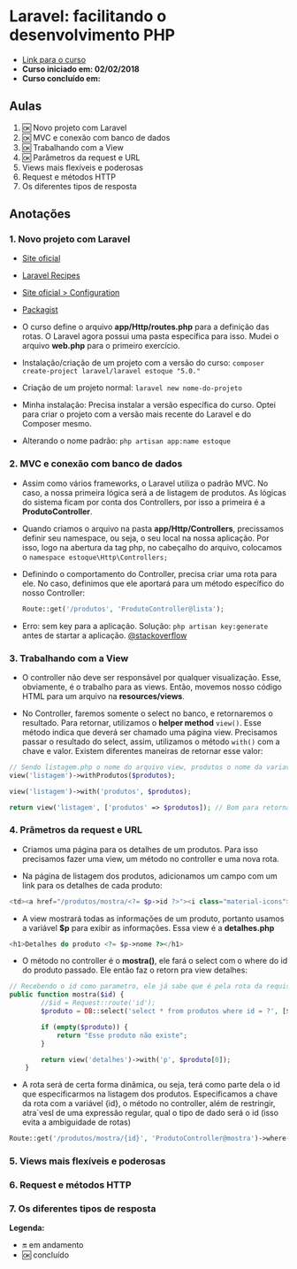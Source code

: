 # Laravel: facilitando o desenvolvimento PHP

- [Link para o curso](https://cursos.alura.com.br/course/laravel)
- **Curso iniciado em: 02/02/2018**
- **Curso concluído em:**

## Aulas

1. :ok: Novo projeto com Laravel
2. :ok: MVC e conexão com banco de dados
3. :ok: Trabalhando com a View
4. :ok: Parâmetros da request e URL
5. Views mais flexíveis e poderosas
6. Request e métodos HTTP
7. Os diferentes tipos de resposta

## Anotações

### 1. Novo projeto com Laravel

- [Site oficial](https://laravel.com/)

- [Laravel Recipes](http://laravel-recipes.com/)

- [Site oficial > Configuration](https://laravel.com/docs/5.0/configuration)

- [Packagist](https://packagist.org/)

- O curso define o arquivo **app/Http/routes.php** para a definição das rotas. O Laravel agora possui uma pasta específica para isso. Mudei o arquivo **web.php** para o primeiro exercício.

- Instalação/criação de um projeto com a versão do curso: ``composer create-project laravel/laravel estoque "5.0."``

- Criação de um projeto normal: ``laravel new nome-do-projeto``

- Minha instalação: Precisa instalar a versão específica do curso. Optei para criar o projeto com a versão mais recente do Laravel e do Composer mesmo.

- Alterando o nome padrão: ``php artisan app:name estoque``

### 2. MVC e conexão com banco de dados

- Assim como vários frameworks, o Laravel utiliza o padrão MVC. No caso, a nossa primeira lógica será a de listagem de produtos. As lógicas do sistema ficam por conta dos Controllers, por isso a primeira é a **ProdutoController**.

- Quando criamos o arquivo na pasta **app/Http/Controllers**, precissamos definir seu namespace, ou seja, o seu local na nossa aplicação. Por isso, logo na abertura da tag php, no cabeçalho do arquivo, colocamos o ``namespace estoque\Http\Controllers;``

- Definindo o comportamento do Controller, precisa criar uma rota para ele. No caso, definimos que ele aportará para um método específico do nosso Controller:

    ```php
    Route::get('/produtos', 'ProdutoController@lista');
    ```

- Erro: sem key para a aplicação. Solução: ``php artisan key:generate`` antes de startar a aplicação. [@stackoverflow](https://stackoverflow.com/questions/44839648/no-application-encryption-key-has-been-specified-new-laravel-app)

### 3. Trabalhando com a View

- O controller não deve ser responsável por qualquer visualização. Esse, obviamente, é o trabalho para as views. Então, movemos nosso código HTML para um arquivo na **resources/views**.

- No Controller, faremos somente o select no banco, e retornaremos o resultado. Para retornar, utilizamos o **helper method** ``view()``. Esse método indica que deverá ser chamado uma página view. Precisamos passar o resultado do select, assim, utilizamos o método ``with()`` com a chave e valor. Existem diferentes maneiras de retornar esse valor:

```php
// Sendo listagem.php o nome do arquivo view, produtos o nome da variavel no controller e na view
view('listagem')->withProdutos($produtos);

view('listagem')->with('produtos', $produtos);

return view('listagem', ['produtos' => $produtos]); // Bom para retornar mais de um valor
```

### 4. Prâmetros da request e URL

- Criamos uma página para os detalhes de um produtos. Para isso precisamos fazer uma view, um método no controller e uma nova rota.

- Na página de listagem dos produtos, adicionamos um campo com um link para os detalhes de cada produto:

```php
<td><a href="/produtos/mostra/<?= $p->id ?>"><i class="material-icons">search</i></a></td>
```

- A view mostrará todas as informações de um produto, portanto usamos a variável **$p** para exibir as informações. Essa view é a **detalhes.php**

```php
<h1>Detalhes do produto <?= $p->nome ?></h1>
```

- O método no controller é o **mostra()**, ele fará o select com o where do id do produto passado. Ele então faz o retorn pra view detalhes:

```php
// Recebendo o id como parametro, ele já sabe que é pela rota da requisição
public function mostra($id) {
        //$id = Request::route('id');
        $produto = DB::select('select * from produtos where id = ?', [$id]);

        if (empty($produto)) {
            return "Esse produto não existe";
        }

        return view('detalhes')->with('p', $produto[0]);
    }
```

- A rota será de certa forma dinâmica, ou seja, terá como parte dela o id que especificarmos na listagem dos produtos. Especificamos a chave da rota com a variável {id}, o método no controller, além de restringir, atra´vesl de uma expressão regular, qual o tipo de dado será o id (isso evita a ambiguidade de rotas)

```php
Route::get('/produtos/mostra/{id}', 'ProdutoController@mostra')->where('id', '[0-9]+');
```

### 5. Views mais flexíveis e poderosas

### 6. Request e métodos HTTP

### 7. Os diferentes tipos de resposta

**Legenda:**

- :on: em andamento
- :ok: concluído